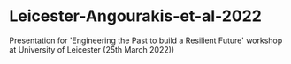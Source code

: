 # Leicester-Angourakis-et-al-2022
Presentation for 'Engineering the Past to build a Resilient Future' workshop at University of Leicester (25th March 2022))
